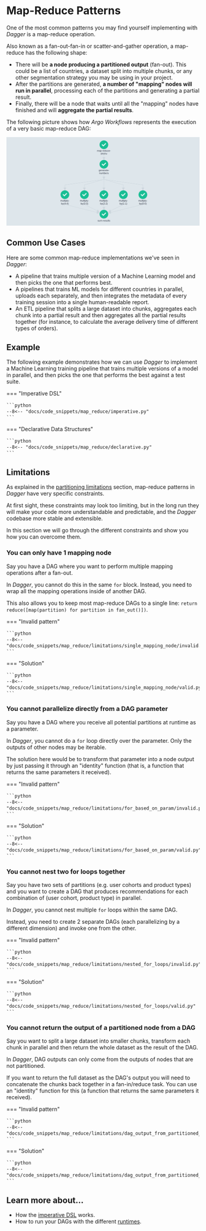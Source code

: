 # Map-Reduce Patterns

One of the most common patterns you may find yourself implementing with _Dagger_ is a map-reduce operation.

Also known as a fan-out-fan-in or scatter-and-gather operation, a map-reduce has the following shape:

- There will be __a node producing a partitioned output__ (fan-out). This could be a list of countries, a dataset split into multiple chunks, or any other segmentation strategy you may be using in your project.
- After the partitions are generated, __a number of "mapping" nodes will run in parallel__, processing each of the partitions and generating a partial result.
- Finally, there will be a node that waits until all the "mapping" nodes have finished and will __aggregate the partial results__.

The following picture shows how _Argo Workflows_ represents the execution of a very basic map-reduce DAG:

[![map-reduce](../../assets/images/argo/map_reduce.png)](../../assets/images/argo/map_reduce.png)


## Common Use Cases

Here are some common map-reduce implementations we've seen in _Dagger_:

* A pipeline that trains multiple version of a Machine Learning model and then picks the one that performs best.
* A pipelines that trains ML models for different countries in parallel, uploads each separately, and then integrates the metadata of every training session into a single human-readable report.
* An ETL pipeline that splits a large dataset into chunks, aggregates each chunk into a partial result and then aggregates all the partial results together (for instance, to calculate the average delivery time of different types of orders).



## Example

The following example demonstrates how we can use _Dagger_ to implement a Machine Learning training pipeline that trains multiple versions of a model in parallel, and then picks the one that performs the best against a test suite.


=== "Imperative DSL"

    ```python
    --8<-- "docs/code_snippets/map_reduce/imperative.py"
    ```

=== "Declarative Data Structures"

    ```python
    --8<-- "docs/code_snippets/map_reduce/declarative.py"
    ```


## Limitations

As explained in the [partitioning limitations](partitioning.md#limitations) section, map-reduce patterns in _Dagger_ have very specific constraints.

At first sight, these constraints may look too limiting, but in the long run they will make your code more understandable and predictable, and the _Dagger_ codebase more stable and extensible.

In this section we will go through the different constraints and show you how you can overcome them.


### You can only have 1 mapping node

Say you have a DAG where you want to perform multiple mapping operations after a fan-out.

In _Dagger_, you cannot do this in the same `for` block. Instead, you need to wrap all the mapping operations inside of another DAG.

This also allows you to keep most map-reduce DAGs to a single line: `return reduce([map(partition) for partition in fan_out()])`.


=== "Invalid pattern"

    ```python
    --8<-- "docs/code_snippets/map_reduce/limitations/single_mapping_node/invalid.py"
    ```

=== "Solution"

    ```python
    --8<-- "docs/code_snippets/map_reduce/limitations/single_mapping_node/valid.py"
    ```


### You cannot parallelize directly from a DAG parameter

Say you have a DAG where you receive all potential partitions at runtime as a parameter.

In _Dagger_, you cannot do a `for` loop directly over the parameter. Only the outputs of other nodes may be iterable.

The solution here would be to transform that parameter into a node output by just passing it through an "identity" function (that is, a function that returns the same parameters it received).


=== "Invalid pattern"

    ```python
    --8<-- "docs/code_snippets/map_reduce/limitations/for_based_on_param/invalid.py"
    ```

=== "Solution"

    ```python
    --8<-- "docs/code_snippets/map_reduce/limitations/for_based_on_param/valid.py"
    ```


### You cannot nest two for loops together

Say you have two sets of partitions (e.g. user cohorts and product types) and you want to create a DAG that produces recommendations for each combination of (user cohort, product type) in parallel.

In _Dagger_, you cannot nest multiple `for` loops within the same DAG.

Instead, you need to create 2 separate DAGs (each parallelizing by a different dimension) and invoke one from the other.


=== "Invalid pattern"

    ```python
    --8<-- "docs/code_snippets/map_reduce/limitations/nested_for_loops/invalid.py"
    ```

=== "Solution"

    ```python
    --8<-- "docs/code_snippets/map_reduce/limitations/nested_for_loops/valid.py"
    ```


### You cannot return the output of a partitioned node from a DAG

Say you want to split a large dataset into smaller chunks, transform each chunk in parallel and then return the whole dataset as the result of the DAG.

In _Dagger_, DAG outputs can only come from the outputs of nodes that are not partitioned.

If you want to return the full dataset as the DAG's output you will need to concatenate the chunks back together in a fan-in/reduce task. You can use an "identity" function for this (a function that returns the same parameters it received).


=== "Invalid pattern"

    ```python
    --8<-- "docs/code_snippets/map_reduce/limitations/dag_output_from_partitioned_node/invalid.py"
    ```

=== "Solution"

    ```python
    --8<-- "docs/code_snippets/map_reduce/limitations/dag_output_from_partitioned_node/valid.py"
    ```


## Learn more about...

- How the [imperative DSL](../dsl/imperative.md) works.
- How to run your DAGs with the different [runtimes](../runtimes/alternatives.md).

